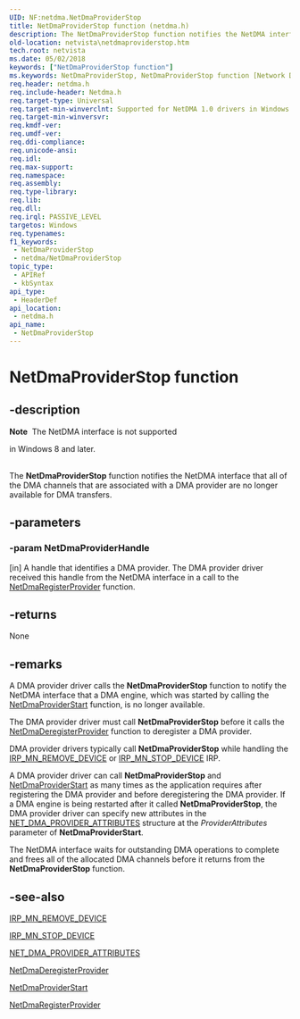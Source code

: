 ```yaml
---
UID: NF:netdma.NetDmaProviderStop
title: NetDmaProviderStop function (netdma.h)
description: The NetDmaProviderStop function notifies the NetDMA interface that all of the DMA channels that are associated with a DMA provider are no longer available for DMA transfers.
old-location: netvista\netdmaproviderstop.htm
tech.root: netvista
ms.date: 05/02/2018
keywords: ["NetDmaProviderStop function"]
ms.keywords: NetDmaProviderStop, NetDmaProviderStop function [Network Drivers Starting with Windows Vista], netdma/NetDmaProviderStop, netdma_ref_3d99732a-b6db-4d07-a5f0-0e79f82dac32.xml, netvista.netdmaproviderstop
req.header: netdma.h
req.include-header: Netdma.h
req.target-type: Universal
req.target-min-winverclnt: Supported for NetDMA 1.0 drivers in Windows Vista.
req.target-min-winversvr: 
req.kmdf-ver: 
req.umdf-ver: 
req.ddi-compliance: 
req.unicode-ansi: 
req.idl: 
req.max-support: 
req.namespace: 
req.assembly: 
req.type-library: 
req.lib: 
req.dll: 
req.irql: PASSIVE_LEVEL
targetos: Windows
req.typenames: 
f1_keywords:
 - NetDmaProviderStop
 - netdma/NetDmaProviderStop
topic_type:
 - APIRef
 - kbSyntax
api_type:
 - HeaderDef
api_location:
 - netdma.h
api_name:
 - NetDmaProviderStop
---
```


# NetDmaProviderStop function


## -description

<div class="alert"><b>Note</b>  The NetDMA interface is not supported 

in Windows 8 and later.</div><div> </div>The 
  <b>NetDmaProviderStop</b> function notifies the NetDMA interface that all of the DMA channels that are
  associated with a DMA provider are no longer available for DMA transfers.

## -parameters

### -param NetDmaProviderHandle 

[in]
A handle that identifies a DMA provider. The DMA provider driver received this handle from the
     NetDMA interface in a call to the 
     <a href="/windows-hardware/drivers/ddi/netdma/nf-netdma-netdmaregisterprovider">
     NetDmaRegisterProvider</a> function.

## -returns

None

## -remarks

A DMA provider driver calls the 
    <b>NetDmaProviderStop</b> function to notify the NetDMA interface that a DMA engine, which was started by
    calling the 
    <a href="/windows-hardware/drivers/ddi/netdma/nf-netdma-netdmaproviderstart">NetDmaProviderStart</a> function, is no
    longer available.

The DMA provider driver must call 
    <b>NetDmaProviderStop</b> before it calls the 
    <a href="/windows-hardware/drivers/ddi/netdma/nf-netdma-netdmaderegisterprovider">NetDmaDeregisterProvider</a> function
    to deregister a DMA provider.

DMA provider drivers typically call 
    <b>NetDmaProviderStop</b> while handling the 
    <a href="/windows-hardware/drivers/kernel/irp-mn-remove-device">IRP_MN_REMOVE_DEVICE</a> or 
    <a href="/windows-hardware/drivers/kernel/irp-mn-stop-device">IRP_MN_STOP_DEVICE</a> IRP.

A DMA provider driver can call 
    <b>NetDmaProviderStop</b> and 
    <a href="/windows-hardware/drivers/ddi/netdma/nf-netdma-netdmaproviderstart">NetDmaProviderStart</a> as many times as
    the application requires after registering the DMA provider and before deregistering the DMA provider. If
    a DMA engine is being restarted after it called 
    <b>NetDmaProviderStop</b>, the DMA provider driver can specify new attributes in the 
    <a href="/windows-hardware/drivers/ddi/netdma/ns-netdma-_net_dma_provider_attributes">
    NET_DMA_PROVIDER_ATTRIBUTES</a> structure at the 
    <i>ProviderAttributes</i> parameter of 
    <b>NetDmaProviderStart</b>.

The NetDMA interface waits for outstanding DMA operations to complete and frees all of the allocated
    DMA channels before it returns from the 
    <b>NetDmaProviderStop</b> function.

## -see-also

<a href="/windows-hardware/drivers/kernel/irp-mn-remove-device">IRP_MN_REMOVE_DEVICE</a>



<a href="/windows-hardware/drivers/kernel/irp-mn-stop-device">IRP_MN_STOP_DEVICE</a>



<a href="/windows-hardware/drivers/ddi/netdma/ns-netdma-_net_dma_provider_attributes">NET_DMA_PROVIDER_ATTRIBUTES</a>



<a href="/windows-hardware/drivers/ddi/netdma/nf-netdma-netdmaderegisterprovider">NetDmaDeregisterProvider</a>



<a href="/windows-hardware/drivers/ddi/netdma/nf-netdma-netdmaproviderstart">NetDmaProviderStart</a>



<a href="/windows-hardware/drivers/ddi/netdma/nf-netdma-netdmaregisterprovider">NetDmaRegisterProvider</a>
